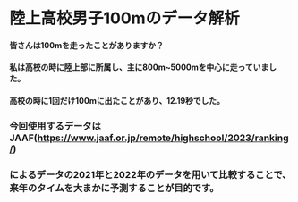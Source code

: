 # 陸上高校男子100mのデータ解析
#### 皆さんは100mを走ったことがありますか？
#### 私は高校の時に陸上部に所属し、主に800m~5000mを中心に走っていました。
#### 高校の時に1回だけ100mに出たことがあり、12.19秒でした。
### 今回使用するデータはJAAF(https://www.jaaf.or.jp/remote/highschool/2023/ranking/)
### によるデータの2021年と2022年のデータを用いて比較することで、来年のタイムを大まかに予測することが目的です。
